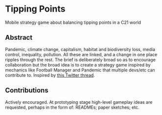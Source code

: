 # Tipping Points
Mobile strategy game about balancing tipping points in a C21 world

## Abstract
Pandemic, climate change, capitalism, habitat and biodiversity loss, media control, inequality, pollution. All these are linked, and a change in one place ripples through the rest. The brief is deliberately broad so as to encourage collaboration but the broad idea is to create a strategy game inspired by mechanics like Football Manager and Pandemic that multiple devs/etc can contribute to. Inspired by [this Twitter thread](https://twitter.com/Flexicoder/status/1248929526542938113).

## Contributions
Actively encouraged. At prototyping stage high-level gameplay ideas are requested, perhaps in the form of: READMEs; paper sketches; etc.
